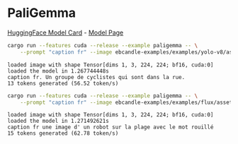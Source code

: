 # PaliGemma

[HuggingFace Model Card](https://huggingface.co/google/paligemma-3b-pt-224) -
[Model Page](https://ai.google.dev/gemma/docs/paligemma)

```bash
cargo run --features cuda --release --example paligemma -- \
    --prompt "caption fr" --image ebcandle-examples/examples/yolo-v8/assets/bike.jpg
```

```
loaded image with shape Tensor[dims 1, 3, 224, 224; bf16, cuda:0]
loaded the model in 1.267744448s
caption fr. Un groupe de cyclistes qui sont dans la rue.
13 tokens generated (56.52 token/s)
```

```bash
cargo run --features cuda --release --example paligemma -- \
    --prompt "caption fr" --image ebcandle-examples/examples/flux/assets/flux-robot.jpg
```

```
loaded image with shape Tensor[dims 1, 3, 224, 224; bf16, cuda:0]
loaded the model in 1.271492621s
caption fr une image d' un robot sur la plage avec le mot rouillé
15 tokens generated (62.78 token/s)
```
